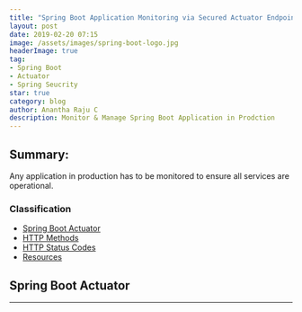 ```yaml
---
title: "Spring Boot Application Monitoring via Secured Actuator Endpoints"
layout: post
date: 2019-02-20 07:15
image: /assets/images/spring-boot-logo.jpg
headerImage: true
tag:
- Spring Boot
- Actuator
- Spring Seucrity
star: true
category: blog
author: Anantha Raju C
description: Monitor & Manage Spring Boot Application in Prodction
---
```


## Summary:

Any application in production has to be monitored to ensure all services are operational.

### Classification

- [Spring Boot Actuator](#spring-boot-actuator)
- [HTTP Methods](http-methods)
- [HTTP Status Codes](#http-status-codes)
- [Resources](#resources)

## Spring Boot Actuator



---
